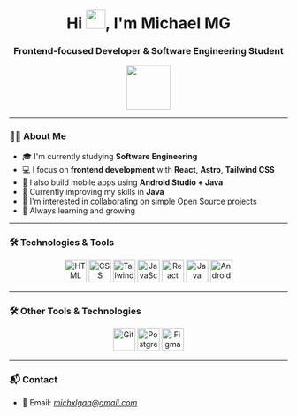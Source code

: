<h1 align="center">Hi <img src="https://media.giphy.com/media/hvRJCLFzcasrR4ia7z/giphy.gif" width="35"/>, I'm Michael MG</h1>

<h3 align="center">Frontend-focused Developer & Software Engineering Student</h3>

<p align="center">
  <img src="https://c.tenor.com/GN73MKBawZYAAAAi/busy-cute.gif" width="80"/>
</p>

---

### 👨‍💻 About Me

- 🎓 I'm currently studying **Software Engineering**
- 💻 I focus on **frontend development** with **React**, **Astro**, **Tailwind CSS**
- 📱 I also build mobile apps using **Android Studio + Java**
- 📘 Currently improving my skills in **Java**
- 🤝 I'm interested in collaborating on simple Open Source projects
- 🌱 Always learning and growing

---

### 🛠️ Technologies & Tools

<p align="center">
  <img src="https://cdn.jsdelivr.net/gh/devicons/devicon/icons/html5/html5-original.svg" width="40" alt="HTML"/>
  <img src="https://cdn.jsdelivr.net/gh/devicons/devicon/icons/css3/css3-original.svg" width="40" alt="CSS"/>
  <img src="https://cdn.jsdelivr.net/gh/devicons/devicon@latest/icons/tailwindcss/tailwindcss-original.svg" width="40" alt="Tailwind CSS"/>
  <img src="https://cdn.jsdelivr.net/gh/devicons/devicon/icons/javascript/javascript-original.svg" width="40" alt="JavaScript"/>
  <img src="https://cdn.jsdelivr.net/gh/devicons/devicon/icons/react/react-original.svg" width="40" alt="React"/>
  <img src="https://cdn.jsdelivr.net/gh/devicons/devicon/icons/java/java-original.svg" width="40" alt="Java"/>
  <img src="https://cdn.jsdelivr.net/gh/devicons/devicon/icons/android/android-original.svg" width="40" alt="Android Studio"/>
</p>

---

### 🛠 Other Tools & Technologies

<p align="center">
  <img src="https://cdn.jsdelivr.net/gh/devicons/devicon/icons/git/git-original.svg" width="40" alt="Git"/>
  <img src="https://cdn.jsdelivr.net/gh/devicons/devicon/icons/postgresql/postgresql-original.svg" width="40" alt="PostgreSQL"/> 
  <img src="https://cdn.jsdelivr.net/gh/devicons/devicon/icons/figma/figma-original.svg" width="40" alt="Figma"/> 
</p>

---

### 📬 Contact

- 📧 Email: *michxlgaa@gmail.com*

